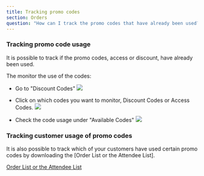 ```yaml
---
title: Tracking promo codes
section: Orders
question: "How can I track the promo codes that have already been used?"
---
```


### Tracking promo code usage

It is possible to track if the promo codes, access or discount, have already been used.

The monitor the use of the codes:

   * Go to "Discount Codes"
   ![](http://i.imgur.com/xuSy7Vs.png)
   
   * Click on which codes you want to monitor, Discount Codes or Access Codes.
   ![](http://i.imgur.com/4QkGuA6.png)
   
   * Check the code usage under "Available Codes"
   ![](http://i.imgur.com/InDli9n.png)


### Tracking customer usage of promo codes

It is also possible to track which of your customers have used certain promo codes by downloading the [Order List or the Attendee List].

[Order List or the Attendee List](/list-of-orders-and-attendees.html)
